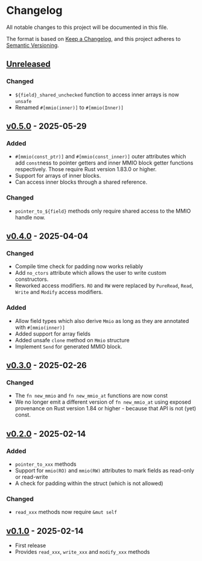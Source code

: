 # Changelog

All notable changes to this project will be documented in this file.

The format is based on [Keep a Changelog](https://keepachangelog.com/en/1.1.0/),
and this project adheres to [Semantic Versioning](https://semver.org/spec/v2.0.0.html).

## [Unreleased]

### Changed

- `${field}_shared_unchecked` function to access inner arrays is now `unsafe`
- Renamed `#[mmio(inner)]` to `#[mmio(Inner)]`

## [v0.5.0] - 2025-05-29

### Added

- `#[mmio(const_ptr)]` and `#[mmio(const_inner)]` outer attributes which add `const`ness to
  pointer getters and inner MMIO block getter functions respectively. Those require
  Rust version 1.83.0 or higher.
- Support for arrays of inner blocks.
- Can access inner blocks through a shared reference.

### Changed

- `pointer_to_${field}` methods only require shared access to the MMIO handle now.

## [v0.4.0] - 2025-04-04

### Changed

- Compile time check for padding now works reliably
- Add `no_ctors` attribute which allows the user to write custom constructors.
- Reworked access modifiers. `RO` and `RW` were replaced by `PureRead`, `Read`, `Write`
  and `Modify` access modifiers.

### Added

- Allow field types which also derive `Mmio` as long as they are annotated with
  `#[mmio(inner)]`
- Added support for array fields
- Added unsafe `clone` method on `Mmio` structure
- Implement `Send` for generated MMIO block.

## [v0.3.0] - 2025-02-26

### Changed

- The `fn new_mmio` and `fn new_mmio_at` functions are now const
- We no longer emit a different version of `fn new_mmio_at` using exposed
  provenance on Rust version 1.84 or higher - because that API is not (yet)
  const.

## [v0.2.0] - 2025-02-14

### Added

- `pointer_to_xxx` methods
- Support for `mmio(RO)` and `mmio(RW)` attributes to mark fields as read-only or read-write
- A check for padding within the struct (which is not allowed)

### Changed

- `read_xxx` methods now require `&mut self`

## [v0.1.0] - 2025-02-14

- First release
- Provides `read_xxx`, `write_xxx` and `modify_xxx` methods

[Unreleased]: https://github.com/knurling-rs/derive-mmio/compare/derive-mmio-v0.5.0...HEAD
[v0.5.0]: https://github.com/knurling-rs/derive-mmio/compare/derive-mmio-v0.4.0...derive-mmio-v0.5.0
[v0.4.0]: https://github.com/knurling-rs/derive-mmio/compare/derive-mmio-v0.3.0...derive-mmio-v0.4.0
[v0.3.0]: https://github.com/knurling-rs/derive-mmio/compare/derive-mmio-v0.2.0...derive-mmio-v0.3.0
[v0.2.0]: https://github.com/knurling-rs/derive-mmio/compare/derive-mmio-v0.1.0...derive-mmio-v0.2.0
[v0.1.0]: https://github.com/knurling-rs/derive-mmio/releases/tag/derive-mmio-v0.1.0
